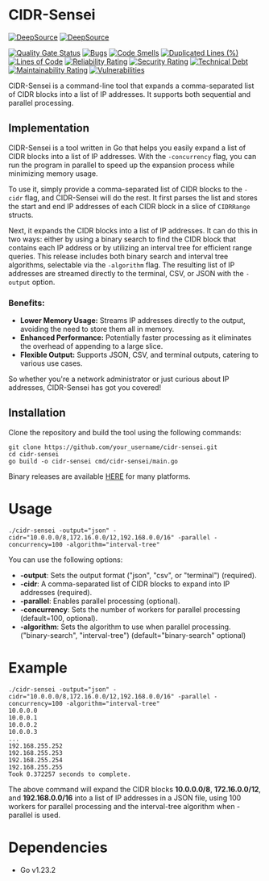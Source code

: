 # CIDR-Sensei
[![DeepSource](https://app.deepsource.com/gh/ozfive/CIDR-Sensei.svg/?label=active+issues&show_trend=true&token=_FFNSjcgffdEw4DWcLU42oRJ)](https://app.deepsource.com/gh/ozfive/CIDR-Sensei/) [![DeepSource](https://app.deepsource.com/gh/ozfive/CIDR-Sensei.svg/?label=resolved+issues&show_trend=true&token=_FFNSjcgffdEw4DWcLU42oRJ)](https://app.deepsource.com/gh/ozfive/CIDR-Sensei/)

[![Quality Gate Status](https://sonarcloud.io/api/project_badges/measure?project=ozfive_CIDR-Sensei&metric=alert_status)](https://sonarcloud.io/summary/new_code?id=ozfive_CIDR-Sensei)
[![Bugs](https://sonarcloud.io/api/project_badges/measure?project=ozfive_CIDR-Sensei&metric=bugs)](https://sonarcloud.io/summary/new_code?id=ozfive_CIDR-Sensei)
[![Code Smells](https://sonarcloud.io/api/project_badges/measure?project=ozfive_CIDR-Sensei&metric=code_smells)](https://sonarcloud.io/summary/new_code?id=ozfive_CIDR-Sensei)
[![Duplicated Lines (%)](https://sonarcloud.io/api/project_badges/measure?project=ozfive_CIDR-Sensei&metric=duplicated_lines_density)](https://sonarcloud.io/summary/new_code?id=ozfive_CIDR-Sensei)
[![Lines of Code](https://sonarcloud.io/api/project_badges/measure?project=ozfive_CIDR-Sensei&metric=ncloc)](https://sonarcloud.io/summary/new_code?id=ozfive_CIDR-Sensei)
[![Reliability Rating](https://sonarcloud.io/api/project_badges/measure?project=ozfive_CIDR-Sensei&metric=reliability_rating)](https://sonarcloud.io/summary/new_code?id=ozfive_CIDR-Sensei)
[![Security Rating](https://sonarcloud.io/api/project_badges/measure?project=ozfive_CIDR-Sensei&metric=security_rating)](https://sonarcloud.io/summary/new_code?id=ozfive_CIDR-Sensei)
[![Technical Debt](https://sonarcloud.io/api/project_badges/measure?project=ozfive_CIDR-Sensei&metric=sqale_index)](https://sonarcloud.io/summary/new_code?id=ozfive_CIDR-Sensei)
[![Maintainability Rating](https://sonarcloud.io/api/project_badges/measure?project=ozfive_CIDR-Sensei&metric=sqale_rating)](https://sonarcloud.io/summary/new_code?id=ozfive_CIDR-Sensei)
[![Vulnerabilities](https://sonarcloud.io/api/project_badges/measure?project=ozfive_CIDR-Sensei&metric=vulnerabilities)](https://sonarcloud.io/summary/new_code?id=ozfive_CIDR-Sensei)

CIDR-Sensei is a command-line tool that expands a comma-separated list of CIDR blocks into a list of IP addresses. It supports both sequential and parallel processing.

## **Implementation**

CIDR-Sensei is a tool written in Go that helps you easily expand a list of CIDR blocks into a list of IP addresses. With the `-concurrency` flag, you can run the program in parallel to speed up the expansion process while minimizing memory usage.

To use it, simply provide a comma-separated list of CIDR blocks to the `-cidr` flag, and CIDR-Sensei will do the rest. It first parses the list and stores the start and end IP addresses of each CIDR block in a slice of `CIDRRange` structs.

Next, it expands the CIDR blocks into a list of IP addresses. It can do this in two ways: either by using a binary search to find the CIDR block that contains each IP address or by utilizing an interval tree for efficient range queries. This release includes both binary search and interval tree algorithms, selectable via the `-algorithm` flag. The resulting list of IP addresses are streamed directly to the terminal, CSV, or JSON with the `-output` option.

### **Benefits:**

- **Lower Memory Usage:** Streams IP addresses directly to the output, avoiding the need to store them all in memory.
- **Enhanced Performance:** Potentially faster processing as it eliminates the overhead of appending to a large slice.
- **Flexible Output:** Supports JSON, CSV, and terminal outputs, catering to various use cases.

So whether you're a network administrator or just curious about IP addresses, CIDR-Sensei has got you covered!

## **Installation**

Clone the repository and build the tool using the following commands:

```console
git clone https://github.com/your_username/cidr-sensei.git
cd cidr-sensei
go build -o cidr-sensei cmd/cidr-sensei/main.go
```

Binary releases are available [HERE](https://github.com/ozfive/CIDR-Sensei/tags) for many platforms.

# Usage

```shell
./cidr-sensei -output="json" -cidr="10.0.0.0/8,172.16.0.0/12,192.168.0.0/16" -parallel -concurrency=100 -algorithm="interval-tree"

```
You can use the following options:
*    **-output**: Sets the output format ("json", "csv", or "terminal") (required).
*    **-cidr**: A comma-separated list of CIDR blocks to expand into IP addresses (required).
*    **-parallel**: Enables parallel processing (optional).
*    **-concurrency**: Sets the number of workers for parallel processing (default=100, optional).
*    **-algorithm**: Sets the algorithm to use when parallel processing. ("binary-search", "interval-tree") (default="binary-search" optional)

# Example
```console
./cidr-sensei -output="json" -cidr="10.0.0.0/8,172.16.0.0/12,192.168.0.0/16" -parallel -concurrency=100 -algorithm="interval-tree"
10.0.0.0
10.0.0.1
10.0.0.2
10.0.0.3
...
192.168.255.252
192.168.255.253
192.168.255.254
192.168.255.255
Took 0.372257 seconds to complete.
```

The above command will expand the CIDR blocks **10.0.0.0/8**, **172.16.0.0/12**, and **192.168.0.0/16** into a list of IP addresses in a JSON file, using 100 workers for parallel processing and the interval-tree algorithm when -parallel is used.

# Dependencies

*   Go v1.23.2
